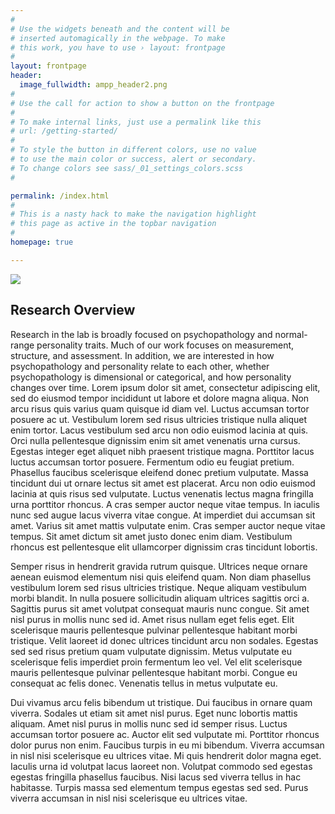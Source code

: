 ```yaml
---
#
# Use the widgets beneath and the content will be
# inserted automagically in the webpage. To make
# this work, you have to use › layout: frontpage
#
layout: frontpage
header:
  image_fullwidth: ampp_header2.png
#
# Use the call for action to show a button on the frontpage
#
# To make internal links, just use a permalink like this
# url: /getting-started/
#
# To style the button in different colors, use no value
# to use the main color or success, alert or secondary.
# To change colors see sass/_01_settings_colors.scss
#

permalink: /index.html
#
# This is a nasty hack to make the navigation highlight
# this page as active in the topbar navigation
#
homepage: true

---
```


<div class="row">
  <div class="small-12 columns">
    <img src="/lab-website-home/assets/img/lab_photo.png">
  </div>
</div>

## Research Overview
Research in the lab is broadly focused on psychopathology and normal-range personality traits.  Much of our work focuses on measurement, structure, and assessment. In addition, we are interested in how psychopathology and personality relate to each other, whether psychopathology is dimensional or categorical, and how personality changes over time. Lorem ipsum dolor sit amet, consectetur adipiscing elit, sed do eiusmod tempor incididunt ut labore et dolore magna aliqua. Non arcu risus quis varius quam quisque id diam vel. Luctus accumsan tortor posuere ac ut. Vestibulum lorem sed risus ultricies tristique nulla aliquet enim tortor. Lacus vestibulum sed arcu non odio euismod lacinia at quis. Orci nulla pellentesque dignissim enim sit amet venenatis urna cursus. Egestas integer eget aliquet nibh praesent tristique magna. Porttitor lacus luctus accumsan tortor posuere. Fermentum odio eu feugiat pretium. Phasellus faucibus scelerisque eleifend donec pretium vulputate. Massa tincidunt dui ut ornare lectus sit amet est placerat. Arcu non odio euismod lacinia at quis risus sed vulputate. Luctus venenatis lectus magna fringilla urna porttitor rhoncus. A cras semper auctor neque vitae tempus. In iaculis nunc sed augue lacus viverra vitae congue. At imperdiet dui accumsan sit amet. Varius sit amet mattis vulputate enim. Cras semper auctor neque vitae tempus. Sit amet dictum sit amet justo donec enim diam. Vestibulum rhoncus est pellentesque elit ullamcorper dignissim cras tincidunt lobortis.

Semper risus in hendrerit gravida rutrum quisque. Ultrices neque ornare aenean euismod elementum nisi quis eleifend quam. Non diam phasellus vestibulum lorem sed risus ultricies tristique. Neque aliquam vestibulum morbi blandit. In nulla posuere sollicitudin aliquam ultrices sagittis orci a. Sagittis purus sit amet volutpat consequat mauris nunc congue. Sit amet nisl purus in mollis nunc sed id. Amet risus nullam eget felis eget. Elit scelerisque mauris pellentesque pulvinar pellentesque habitant morbi tristique. Velit laoreet id donec ultrices tincidunt arcu non sodales. Egestas sed sed risus pretium quam vulputate dignissim. Metus vulputate eu scelerisque felis imperdiet proin fermentum leo vel. Vel elit scelerisque mauris pellentesque pulvinar pellentesque habitant morbi. Congue eu consequat ac felis donec. Venenatis tellus in metus vulputate eu.

Dui vivamus arcu felis bibendum ut tristique. Dui faucibus in ornare quam viverra. Sodales ut etiam sit amet nisl purus. Eget nunc lobortis mattis aliquam. Amet nisl purus in mollis nunc sed id semper risus. Luctus accumsan tortor posuere ac. Auctor elit sed vulputate mi. Porttitor rhoncus dolor purus non enim. Faucibus turpis in eu mi bibendum. Viverra accumsan in nisl nisi scelerisque eu ultrices vitae. Mi quis hendrerit dolor magna eget. Iaculis urna id volutpat lacus laoreet non. Volutpat commodo sed egestas egestas fringilla phasellus faucibus. Nisi lacus sed viverra tellus in hac habitasse. Turpis massa sed elementum tempus egestas sed sed. Purus viverra accumsan in nisl nisi scelerisque eu ultrices vitae.

